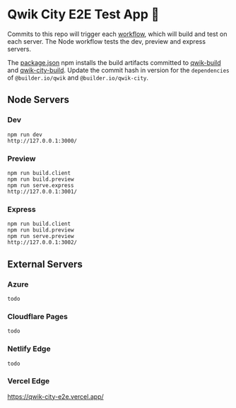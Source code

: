 # Qwik City E2E Test App 🌃

Commits to this repo will trigger each [workflow](https://github.com/BuilderIO/qwik-city-e2e/tree/main/.github/workflows), which will build and test on each server. The Node workflow tests the dev, preview and express servers.

The [package.json](https://github.com/BuilderIO/qwik-city-e2e/blob/main/package.json) npm installs the build artifacts committed to [qwik-build](https://github.com/BuilderIO/qwik-build) and [qwik-city-build](https://github.com/BuilderIO/qwik-city-build). Update the commit hash in version for the `dependencies` of `@builder.io/qwik` and `@builder.io/qwik-city`.

## Node Servers

### Dev

    npm run dev
    http://127.0.0.1:3000/

### Preview

    npm run build.client
    npm run build.preview
    npm run serve.express
    http://127.0.0.1:3001/

### Express

    npm run build.client
    npm run build.preview
    npm run serve.preview
    http://127.0.0.1:3002/

## External Servers

### Azure

    todo

### Cloudflare Pages

    todo

### Netlify Edge

    todo

### Vercel Edge

https://qwik-city-e2e.vercel.app/
